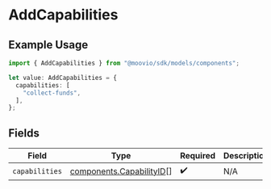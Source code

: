 # AddCapabilities

## Example Usage

```typescript
import { AddCapabilities } from "@moovio/sdk/models/components";

let value: AddCapabilities = {
  capabilities: [
    "collect-funds",
  ],
};
```

## Fields

| Field                                                                | Type                                                                 | Required                                                             | Description                                                          |
| -------------------------------------------------------------------- | -------------------------------------------------------------------- | -------------------------------------------------------------------- | -------------------------------------------------------------------- |
| `capabilities`                                                       | [components.CapabilityID](../../models/components/capabilityid.md)[] | :heavy_check_mark:                                                   | N/A                                                                  |